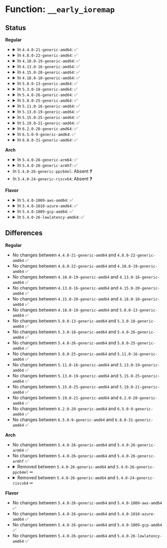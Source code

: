 # Function: <code>__early_ioremap</code>

## Status
<b>Regular</b>
<ul>
<li>
<details>
<summary>In <code>4.4.0-21-generic-amd64</code>: ✅</summary>

```c
void * __early_ioremap(resource_size_t phys_addr, long unsigned int size, pgprot_t prot)
```

```json
{
  "name": "__early_ioremap",
  "collision_type": "Unique Static",
  "inline_type": "No",
  "funcs": [
    {
      "addr": 18446744071595154743,
      "name": "__early_ioremap",
      "external": false,
      "loc": "mm/early_ioremap.c:98",
      "file": "mm/early_ioremap.c",
      "inline": "seen, unknown",
      "caller_inline": [],
      "caller_func": [
        "mm/early_ioremap.c:early_memremap",
        "mm/early_ioremap.c:early_memremap_ro"
      ]
    }
  ],
  "symbols": [
    {
      "addr": 18446744071595154743,
      "name": "__early_ioremap",
      "section": ".init.text",
      "bind": "STB_LOCAL",
      "size": 446
    }
  ]
}
```
</details>
</li>
<li>
<details>
<summary>In <code>4.8.0-22-generic-amd64</code>: ✅</summary>

```c
void * __early_ioremap(resource_size_t phys_addr, long unsigned int size, pgprot_t prot)
```

```json
{
  "name": "__early_ioremap",
  "collision_type": "Unique Static",
  "inline_type": "No",
  "funcs": [
    {
      "addr": 18446744071595328263,
      "name": "__early_ioremap",
      "external": false,
      "loc": "mm/early_ioremap.c:98",
      "file": "mm/early_ioremap.c",
      "inline": "seen, unknown",
      "caller_inline": [],
      "caller_func": [
        "mm/early_ioremap.c:early_memremap_ro",
        "mm/early_ioremap.c:early_memremap"
      ]
    }
  ],
  "symbols": [
    {
      "addr": 18446744071595328263,
      "name": "__early_ioremap",
      "section": ".init.text",
      "bind": "STB_LOCAL",
      "size": 445
    }
  ]
}
```
</details>
</li>
<li>
<details>
<summary>In <code>4.10.0-19-generic-amd64</code>: ✅</summary>

```c
void * __early_ioremap(resource_size_t phys_addr, long unsigned int size, pgprot_t prot)
```

```json
{
  "name": "__early_ioremap",
  "collision_type": "Unique Static",
  "inline_type": "No",
  "funcs": [
    {
      "addr": 18446744071595576441,
      "name": "__early_ioremap",
      "external": false,
      "loc": "mm/early_ioremap.c:98",
      "file": "mm/early_ioremap.c",
      "inline": "seen, unknown",
      "caller_inline": [],
      "caller_func": [
        "mm/early_ioremap.c:early_memremap_ro",
        "mm/early_ioremap.c:early_memremap"
      ]
    }
  ],
  "symbols": [
    {
      "addr": 18446744071595576441,
      "name": "__early_ioremap",
      "section": ".init.text",
      "bind": "STB_LOCAL",
      "size": 445
    }
  ]
}
```
</details>
</li>
<li>
<details>
<summary>In <code>4.13.0-16-generic-amd64</code>: ✅</summary>

```c
void * __early_ioremap(resource_size_t phys_addr, long unsigned int size, pgprot_t prot)
```

```json
{
  "name": "__early_ioremap",
  "collision_type": "Unique Static",
  "inline_type": "No",
  "funcs": [
    {
      "addr": 18446744071596504153,
      "name": "__early_ioremap",
      "external": false,
      "loc": "mm/early_ioremap.c:98",
      "file": "mm/early_ioremap.c",
      "inline": "seen, unknown",
      "caller_inline": [],
      "caller_func": [
        "mm/early_ioremap.c:early_memremap_ro",
        "mm/early_ioremap.c:early_ioremap"
      ]
    }
  ],
  "symbols": [
    {
      "addr": 18446744071596504153,
      "name": "__early_ioremap",
      "section": ".init.text",
      "bind": "STB_LOCAL",
      "size": 380
    }
  ]
}
```
</details>
</li>
<li>
<details>
<summary>In <code>4.15.0-20-generic-amd64</code>: ✅</summary>

```c
void * __early_ioremap(resource_size_t phys_addr, long unsigned int size, pgprot_t prot)
```

```json
{
  "name": "__early_ioremap",
  "collision_type": "Unique Static",
  "inline_type": "No",
  "funcs": [
    {
      "addr": 18446744071602831554,
      "name": "__early_ioremap",
      "external": false,
      "loc": "mm/early_ioremap.c:106",
      "file": "mm/early_ioremap.c",
      "inline": "seen, unknown",
      "caller_inline": [],
      "caller_func": [
        "mm/early_ioremap.c:early_memremap_prot",
        "mm/early_ioremap.c:early_memremap_ro",
        "mm/early_ioremap.c:early_memremap",
        "mm/early_ioremap.c:early_ioremap"
      ]
    }
  ],
  "symbols": [
    {
      "addr": 18446744071602831554,
      "name": "__early_ioremap",
      "section": ".init.text",
      "bind": "STB_LOCAL",
      "size": 384
    }
  ]
}
```
</details>
</li>
<li>
<details>
<summary>In <code>4.18.0-10-generic-amd64</code>: ✅</summary>

```c
void * __early_ioremap(resource_size_t phys_addr, long unsigned int size, pgprot_t prot)
```

```json
{
  "name": "__early_ioremap",
  "collision_type": "Unique Static",
  "inline_type": "No",
  "funcs": [
    {
      "addr": 18446744071603004862,
      "name": "__early_ioremap",
      "external": false,
      "loc": "mm/early_ioremap.c:106",
      "file": "mm/early_ioremap.c",
      "inline": "seen, unknown",
      "caller_inline": [],
      "caller_func": [
        "mm/early_ioremap.c:early_memremap_prot",
        "mm/early_ioremap.c:early_memremap_ro",
        "mm/early_ioremap.c:early_memremap",
        "mm/early_ioremap.c:early_ioremap"
      ]
    }
  ],
  "symbols": [
    {
      "addr": 18446744071603004862,
      "name": "__early_ioremap",
      "section": ".init.text",
      "bind": "STB_LOCAL",
      "size": 378
    }
  ]
}
```
</details>
</li>
<li>
<details>
<summary>In <code>5.0.0-13-generic-amd64</code>: ✅</summary>

```c
void * __early_ioremap(resource_size_t phys_addr, long unsigned int size, pgprot_t prot)
```

```json
{
  "name": "__early_ioremap",
  "collision_type": "Unique Static",
  "inline_type": "No",
  "funcs": [
    {
      "addr": 18446744071604803490,
      "name": "__early_ioremap",
      "external": false,
      "loc": "mm/early_ioremap.c:106",
      "file": "mm/early_ioremap.c",
      "inline": "seen, unknown",
      "caller_inline": [],
      "caller_func": [
        "mm/early_ioremap.c:early_memremap_prot",
        "mm/early_ioremap.c:early_memremap_ro",
        "mm/early_ioremap.c:early_memremap",
        "mm/early_ioremap.c:early_ioremap"
      ]
    }
  ],
  "symbols": [
    {
      "addr": 18446744071604803490,
      "name": "__early_ioremap",
      "section": ".init.text",
      "bind": "STB_LOCAL",
      "size": 378
    }
  ]
}
```
</details>
</li>
<li>
<details>
<summary>In <code>5.3.0-18-generic-amd64</code>: ✅</summary>

```c
void * __early_ioremap(resource_size_t phys_addr, long unsigned int size, pgprot_t prot)
```

```json
{
  "name": "__early_ioremap",
  "collision_type": "Unique Static",
  "inline_type": "No",
  "funcs": [
    {
      "addr": 18446744071604906805,
      "name": "__early_ioremap",
      "external": false,
      "loc": "mm/early_ioremap.c:106",
      "file": "mm/early_ioremap.c",
      "inline": "seen, unknown",
      "caller_inline": [],
      "caller_func": [
        "mm/early_ioremap.c:early_memremap_prot",
        "mm/early_ioremap.c:early_memremap_ro",
        "mm/early_ioremap.c:early_memremap",
        "mm/early_ioremap.c:early_ioremap"
      ]
    }
  ],
  "symbols": [
    {
      "addr": 18446744071604906805,
      "name": "__early_ioremap",
      "section": ".init.text",
      "bind": "STB_LOCAL",
      "size": 440
    }
  ]
}
```
</details>
</li>
<li>
<details>
<summary>In <code>5.4.0-26-generic-amd64</code>: ✅</summary>

```c
void * __early_ioremap(resource_size_t phys_addr, long unsigned int size, pgprot_t prot)
```

```json
{
  "name": "__early_ioremap",
  "collision_type": "Unique Static",
  "inline_type": "No",
  "funcs": [
    {
      "addr": 18446744071604940728,
      "name": "__early_ioremap",
      "external": false,
      "loc": "mm/early_ioremap.c:106",
      "file": "mm/early_ioremap.c",
      "inline": "seen, unknown",
      "caller_inline": [],
      "caller_func": [
        "mm/early_ioremap.c:early_memremap_prot",
        "mm/early_ioremap.c:early_memremap_ro",
        "mm/early_ioremap.c:early_memremap",
        "mm/early_ioremap.c:early_ioremap"
      ]
    }
  ],
  "symbols": [
    {
      "addr": 18446744071604940728,
      "name": "__early_ioremap",
      "section": ".init.text",
      "bind": "STB_LOCAL",
      "size": 387
    }
  ]
}
```
</details>
</li>
<li>
<details>
<summary>In <code>5.8.0-25-generic-amd64</code>: ✅</summary>

```c
void * __early_ioremap(resource_size_t phys_addr, long unsigned int size, pgprot_t prot)
```

```json
{
  "name": "__early_ioremap",
  "collision_type": "Unique Static",
  "inline_type": "No",
  "funcs": [
    {
      "addr": 18446744071609254582,
      "name": "__early_ioremap",
      "external": false,
      "loc": "mm/early_ioremap.c:106",
      "file": "mm/early_ioremap.c",
      "inline": "seen, unknown",
      "caller_inline": [],
      "caller_func": [
        "mm/early_ioremap.c:early_memremap_prot",
        "mm/early_ioremap.c:early_memremap_ro",
        "mm/early_ioremap.c:early_memremap",
        "mm/early_ioremap.c:early_ioremap"
      ]
    }
  ],
  "symbols": [
    {
      "addr": 18446744071609254582,
      "name": "__early_ioremap",
      "section": ".init.text",
      "bind": "STB_LOCAL",
      "size": 369
    }
  ]
}
```
</details>
</li>
<li>
<details>
<summary>In <code>5.11.0-16-generic-amd64</code>: ✅</summary>

```c
void * __early_ioremap(resource_size_t phys_addr, long unsigned int size, pgprot_t prot)
```

```json
{
  "name": "__early_ioremap",
  "collision_type": "Unique Static",
  "inline_type": "No",
  "funcs": [
    {
      "addr": 18446744071612320891,
      "name": "__early_ioremap",
      "external": false,
      "loc": "mm/early_ioremap.c:106",
      "file": "mm/early_ioremap.c",
      "inline": "seen, unknown",
      "caller_inline": [],
      "caller_func": [
        "mm/early_ioremap.c:early_memremap_prot",
        "mm/early_ioremap.c:early_memremap_ro",
        "mm/early_ioremap.c:early_memremap",
        "mm/early_ioremap.c:early_ioremap"
      ]
    }
  ],
  "symbols": [
    {
      "addr": 18446744071612320891,
      "name": "__early_ioremap",
      "section": ".init.text",
      "bind": "STB_LOCAL",
      "size": 369
    }
  ]
}
```
</details>
</li>
<li>
<details>
<summary>In <code>5.13.0-19-generic-amd64</code>: ✅</summary>

```c
void * __early_ioremap(resource_size_t phys_addr, long unsigned int size, pgprot_t prot)
```

```json
{
  "name": "__early_ioremap",
  "collision_type": "Unique Static",
  "inline_type": "No",
  "funcs": [
    {
      "addr": 18446744071614461081,
      "name": "__early_ioremap",
      "external": false,
      "loc": "mm/early_ioremap.c:106",
      "file": "mm/early_ioremap.c",
      "inline": "seen, unknown",
      "caller_inline": [],
      "caller_func": [
        "mm/early_ioremap.c:early_memremap_prot",
        "mm/early_ioremap.c:early_memremap_ro",
        "mm/early_ioremap.c:early_memremap",
        "mm/early_ioremap.c:early_ioremap"
      ]
    }
  ],
  "symbols": [
    {
      "addr": 18446744071614461081,
      "name": "__early_ioremap",
      "section": ".init.text",
      "bind": "STB_LOCAL",
      "size": 369
    }
  ]
}
```
</details>
</li>
<li>
<details>
<summary>In <code>5.15.0-25-generic-amd64</code>: ✅</summary>

```c
void * __early_ioremap(resource_size_t phys_addr, long unsigned int size, pgprot_t prot)
```

```json
{
  "name": "__early_ioremap",
  "collision_type": "Unique Static",
  "inline_type": "No",
  "funcs": [
    {
      "addr": 18446744071615406346,
      "name": "__early_ioremap",
      "external": false,
      "loc": "mm/early_ioremap.c:101",
      "file": "mm/early_ioremap.c",
      "inline": "seen, unknown",
      "caller_inline": [],
      "caller_func": [
        "mm/early_ioremap.c:early_memremap_prot",
        "mm/early_ioremap.c:early_memremap_ro",
        "mm/early_ioremap.c:early_memremap",
        "mm/early_ioremap.c:early_ioremap"
      ]
    }
  ],
  "symbols": [
    {
      "addr": 18446744071615406346,
      "name": "__early_ioremap",
      "section": ".init.text",
      "bind": "STB_LOCAL",
      "size": 522
    }
  ]
}
```
</details>
</li>
<li>
<details>
<summary>In <code>5.19.0-21-generic-amd64</code>: ✅</summary>

```c
void * __early_ioremap(resource_size_t phys_addr, long unsigned int size, pgprot_t prot)
```

```json
{
  "name": "__early_ioremap",
  "collision_type": "Unique Static",
  "inline_type": "No",
  "funcs": [
    {
      "addr": 18446744071617198452,
      "name": "__early_ioremap",
      "external": false,
      "loc": "mm/early_ioremap.c:102",
      "file": "mm/early_ioremap.c",
      "inline": "seen, unknown",
      "caller_inline": [],
      "caller_func": [
        "mm/early_ioremap.c:early_memremap_prot",
        "mm/early_ioremap.c:early_memremap_ro",
        "mm/early_ioremap.c:early_memremap",
        "mm/early_ioremap.c:early_ioremap"
      ]
    }
  ],
  "symbols": [
    {
      "addr": 18446744071617198452,
      "name": "__early_ioremap",
      "section": ".init.text",
      "bind": "STB_LOCAL",
      "size": 517
    }
  ]
}
```
</details>
</li>
<li>
<details>
<summary>In <code>6.2.0-20-generic-amd64</code>: ✅</summary>

```c
void * __early_ioremap(resource_size_t phys_addr, long unsigned int size, pgprot_t prot)
```

```json
{
  "name": "__early_ioremap",
  "collision_type": "Unique Static",
  "inline_type": "No",
  "funcs": [
    {
      "addr": 18446744071627897744,
      "name": "__early_ioremap",
      "external": false,
      "loc": "mm/early_ioremap.c:102",
      "file": "mm/early_ioremap.c",
      "inline": "seen, unknown",
      "caller_inline": [],
      "caller_func": [
        "mm/early_ioremap.c:copy_from_early_mem",
        "mm/early_ioremap.c:early_memremap_prot",
        "mm/early_ioremap.c:early_memremap_ro",
        "mm/early_ioremap.c:early_ioremap"
      ]
    }
  ],
  "symbols": [
    {
      "addr": 18446744071627897744,
      "name": "__early_ioremap",
      "section": ".init.text",
      "bind": "STB_LOCAL",
      "size": 622
    }
  ]
}
```
</details>
</li>
<li>
<details>
<summary>In <code>6.5.0-9-generic-amd64</code>: ✅</summary>

```c
void * __early_ioremap(resource_size_t phys_addr, long unsigned int size, pgprot_t prot)
```

```json
{
  "name": "__early_ioremap",
  "collision_type": "Unique Static",
  "inline_type": "No",
  "funcs": [
    {
      "addr": 18446744071619660816,
      "name": "__early_ioremap",
      "external": false,
      "loc": "mm/early_ioremap.c:100",
      "file": "mm/early_ioremap.c",
      "inline": "seen, unknown",
      "caller_inline": [],
      "caller_func": [
        "mm/early_ioremap.c:copy_from_early_mem",
        "mm/early_ioremap.c:early_memremap_prot",
        "mm/early_ioremap.c:early_memremap_ro",
        "mm/early_ioremap.c:early_ioremap"
      ]
    }
  ],
  "symbols": [
    {
      "addr": 18446744071619660816,
      "name": "__early_ioremap",
      "section": ".init.text",
      "bind": "STB_LOCAL",
      "size": 626
    }
  ]
}
```
</details>
</li>
<li>
<details>
<summary>In <code>6.8.0-31-generic-amd64</code>: ✅</summary>

```c
void * __early_ioremap(resource_size_t phys_addr, long unsigned int size, pgprot_t prot)
```

```json
{
  "name": "__early_ioremap",
  "collision_type": "Unique Static",
  "inline_type": "No",
  "funcs": [
    {
      "addr": 18446744071621966864,
      "name": "__early_ioremap",
      "external": false,
      "loc": "mm/early_ioremap.c:100",
      "file": "mm/early_ioremap.c",
      "inline": "seen, unknown",
      "caller_inline": [],
      "caller_func": [
        "mm/early_ioremap.c:copy_from_early_mem",
        "mm/early_ioremap.c:early_memremap_prot",
        "mm/early_ioremap.c:early_memremap_ro",
        "mm/early_ioremap.c:early_ioremap"
      ]
    }
  ],
  "symbols": [
    {
      "addr": 18446744071621966864,
      "name": "__early_ioremap",
      "section": ".init.text",
      "bind": "STB_LOCAL",
      "size": 626
    }
  ]
}
```
</details>
</li>
</ul>
<b>Arch</b>
<ul>
<li>
<details>
<summary>In <code>5.4.0-26-generic-arm64</code>: ✅</summary>

```c
void * __early_ioremap(resource_size_t phys_addr, long unsigned int size, pgprot_t prot)
```

```json
{
  "name": "__early_ioremap",
  "collision_type": "Unique Static",
  "inline_type": "No",
  "funcs": [
    {
      "addr": 18446603336510980908,
      "name": "__early_ioremap",
      "external": false,
      "loc": "mm/early_ioremap.c:106",
      "file": "mm/early_ioremap.c",
      "inline": "seen, unknown",
      "caller_inline": [],
      "caller_func": [
        "mm/early_ioremap.c:early_memremap_prot",
        "mm/early_ioremap.c:early_memremap_ro",
        "mm/early_ioremap.c:early_memremap",
        "mm/early_ioremap.c:early_ioremap"
      ]
    }
  ],
  "symbols": [
    {
      "addr": 18446603336510980908,
      "name": "__early_ioremap",
      "section": ".init.text",
      "bind": "STB_LOCAL",
      "size": 404
    }
  ]
}
```
</details>
</li>
<li>
<details>
<summary>In <code>5.4.0-26-generic-armhf</code>: ✅</summary>

```c
void * __early_ioremap(resource_size_t phys_addr, long unsigned int size, pgprot_t prot)
```

```json
{
  "name": "__early_ioremap",
  "collision_type": "Unique Static",
  "inline_type": "No",
  "funcs": [
    {
      "addr": 3243460072,
      "name": "__early_ioremap",
      "external": false,
      "loc": "mm/early_ioremap.c:106",
      "file": "mm/early_ioremap.c",
      "inline": "seen, unknown",
      "caller_inline": [],
      "caller_func": [
        "mm/early_ioremap.c:early_memremap_ro",
        "mm/early_ioremap.c:early_memremap",
        "mm/early_ioremap.c:early_ioremap"
      ]
    }
  ],
  "symbols": [
    {
      "addr": 3243460072,
      "name": "__early_ioremap",
      "section": ".init.text",
      "bind": "STB_LOCAL",
      "size": 532
    }
  ]
}
```
</details>
</li>
<li>
In <code>5.4.0-26-generic-ppc64el</code>: Absent ❓
</li>
<li>
In <code>5.4.0-24-generic-riscv64</code>: Absent ❓
</li>
</ul>
<b>Flavor</b>
<ul>
<li>
<details>
<summary>In <code>5.4.0-1009-aws-amd64</code>: ✅</summary>

```c
void * __early_ioremap(resource_size_t phys_addr, long unsigned int size, pgprot_t prot)
```

```json
{
  "name": "__early_ioremap",
  "collision_type": "Unique Static",
  "inline_type": "No",
  "funcs": [
    {
      "addr": 18446744071604846188,
      "name": "__early_ioremap",
      "external": false,
      "loc": "mm/early_ioremap.c:106",
      "file": "mm/early_ioremap.c",
      "inline": "seen, unknown",
      "caller_inline": [],
      "caller_func": [
        "mm/early_ioremap.c:early_memremap_prot",
        "mm/early_ioremap.c:early_memremap_ro",
        "mm/early_ioremap.c:early_memremap",
        "mm/early_ioremap.c:early_ioremap"
      ]
    }
  ],
  "symbols": [
    {
      "addr": 18446744071604846188,
      "name": "__early_ioremap",
      "section": ".init.text",
      "bind": "STB_LOCAL",
      "size": 387
    }
  ]
}
```
</details>
</li>
<li>
<details>
<summary>In <code>5.4.0-1010-azure-amd64</code>: ✅</summary>

```c
void * __early_ioremap(resource_size_t phys_addr, long unsigned int size, pgprot_t prot)
```

```json
{
  "name": "__early_ioremap",
  "collision_type": "Unique Static",
  "inline_type": "No",
  "funcs": [
    {
      "addr": 18446744071604815249,
      "name": "__early_ioremap",
      "external": false,
      "loc": "mm/early_ioremap.c:106",
      "file": "mm/early_ioremap.c",
      "inline": "seen, unknown",
      "caller_inline": [],
      "caller_func": [
        "mm/early_ioremap.c:early_memremap_prot",
        "mm/early_ioremap.c:early_memremap_ro",
        "mm/early_ioremap.c:early_memremap",
        "mm/early_ioremap.c:early_ioremap"
      ]
    }
  ],
  "symbols": [
    {
      "addr": 18446744071604815249,
      "name": "__early_ioremap",
      "section": ".init.text",
      "bind": "STB_LOCAL",
      "size": 382
    }
  ]
}
```
</details>
</li>
<li>
<details>
<summary>In <code>5.4.0-1009-gcp-amd64</code>: ✅</summary>

```c
void * __early_ioremap(resource_size_t phys_addr, long unsigned int size, pgprot_t prot)
```

```json
{
  "name": "__early_ioremap",
  "collision_type": "Unique Static",
  "inline_type": "No",
  "funcs": [
    {
      "addr": 18446744071604923372,
      "name": "__early_ioremap",
      "external": false,
      "loc": "mm/early_ioremap.c:106",
      "file": "mm/early_ioremap.c",
      "inline": "seen, unknown",
      "caller_inline": [],
      "caller_func": [
        "mm/early_ioremap.c:early_memremap_prot",
        "mm/early_ioremap.c:early_memremap_ro",
        "mm/early_ioremap.c:early_memremap",
        "mm/early_ioremap.c:early_ioremap"
      ]
    }
  ],
  "symbols": [
    {
      "addr": 18446744071604923372,
      "name": "__early_ioremap",
      "section": ".init.text",
      "bind": "STB_LOCAL",
      "size": 387
    }
  ]
}
```
</details>
</li>
<li>
<details>
<summary>In <code>5.4.0-26-lowlatency-amd64</code>: ✅</summary>

```c
void * __early_ioremap(resource_size_t phys_addr, long unsigned int size, pgprot_t prot)
```

```json
{
  "name": "__early_ioremap",
  "collision_type": "Unique Static",
  "inline_type": "No",
  "funcs": [
    {
      "addr": 18446744071604944899,
      "name": "__early_ioremap",
      "external": false,
      "loc": "mm/early_ioremap.c:106",
      "file": "mm/early_ioremap.c",
      "inline": "seen, unknown",
      "caller_inline": [],
      "caller_func": [
        "mm/early_ioremap.c:early_memremap_prot",
        "mm/early_ioremap.c:early_memremap_ro",
        "mm/early_ioremap.c:early_memremap",
        "mm/early_ioremap.c:early_ioremap"
      ]
    }
  ],
  "symbols": [
    {
      "addr": 18446744071604944899,
      "name": "__early_ioremap",
      "section": ".init.text",
      "bind": "STB_LOCAL",
      "size": 387
    }
  ]
}
```
</details>
</li>
</ul>

## Differences
<b>Regular</b>
<ul>
<li>
No changes between <code>4.4.0-21-generic-amd64</code> and <code>4.8.0-22-generic-amd64</code> ✅
</li>
<li>
No changes between <code>4.8.0-22-generic-amd64</code> and <code>4.10.0-19-generic-amd64</code> ✅
</li>
<li>
No changes between <code>4.10.0-19-generic-amd64</code> and <code>4.13.0-16-generic-amd64</code> ✅
</li>
<li>
No changes between <code>4.13.0-16-generic-amd64</code> and <code>4.15.0-20-generic-amd64</code> ✅
</li>
<li>
No changes between <code>4.15.0-20-generic-amd64</code> and <code>4.18.0-10-generic-amd64</code> ✅
</li>
<li>
No changes between <code>4.18.0-10-generic-amd64</code> and <code>5.0.0-13-generic-amd64</code> ✅
</li>
<li>
No changes between <code>5.0.0-13-generic-amd64</code> and <code>5.3.0-18-generic-amd64</code> ✅
</li>
<li>
No changes between <code>5.3.0-18-generic-amd64</code> and <code>5.4.0-26-generic-amd64</code> ✅
</li>
<li>
No changes between <code>5.4.0-26-generic-amd64</code> and <code>5.8.0-25-generic-amd64</code> ✅
</li>
<li>
No changes between <code>5.8.0-25-generic-amd64</code> and <code>5.11.0-16-generic-amd64</code> ✅
</li>
<li>
No changes between <code>5.11.0-16-generic-amd64</code> and <code>5.13.0-19-generic-amd64</code> ✅
</li>
<li>
No changes between <code>5.13.0-19-generic-amd64</code> and <code>5.15.0-25-generic-amd64</code> ✅
</li>
<li>
No changes between <code>5.15.0-25-generic-amd64</code> and <code>5.19.0-21-generic-amd64</code> ✅
</li>
<li>
No changes between <code>5.19.0-21-generic-amd64</code> and <code>6.2.0-20-generic-amd64</code> ✅
</li>
<li>
No changes between <code>6.2.0-20-generic-amd64</code> and <code>6.5.0-9-generic-amd64</code> ✅
</li>
<li>
No changes between <code>6.5.0-9-generic-amd64</code> and <code>6.8.0-31-generic-amd64</code> ✅
</li>
</ul>
<b>Arch</b>
<ul>
<li>
No changes between <code>5.4.0-26-generic-amd64</code> and <code>5.4.0-26-generic-arm64</code> ✅
</li>
<li>
No changes between <code>5.4.0-26-generic-amd64</code> and <code>5.4.0-26-generic-armhf</code> ✅
</li>
<li>
<details>
<summary>Removed between <code>5.4.0-26-generic-amd64</code> and <code>5.4.0-26-generic-ppc64el</code> ➖</summary>

```c
void * __early_ioremap(resource_size_t phys_addr, long unsigned int size, pgprot_t prot)
```
</details>
</li>
<li>
<details>
<summary>Removed between <code>5.4.0-26-generic-amd64</code> and <code>5.4.0-24-generic-riscv64</code> ➖</summary>

```c
void * __early_ioremap(resource_size_t phys_addr, long unsigned int size, pgprot_t prot)
```
</details>
</li>
</ul>
<b>Flavor</b>
<ul>
<li>
No changes between <code>5.4.0-26-generic-amd64</code> and <code>5.4.0-1009-aws-amd64</code> ✅
</li>
<li>
No changes between <code>5.4.0-26-generic-amd64</code> and <code>5.4.0-1010-azure-amd64</code> ✅
</li>
<li>
No changes between <code>5.4.0-26-generic-amd64</code> and <code>5.4.0-1009-gcp-amd64</code> ✅
</li>
<li>
No changes between <code>5.4.0-26-generic-amd64</code> and <code>5.4.0-26-lowlatency-amd64</code> ✅
</li>
</ul>
